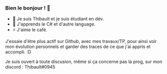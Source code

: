 ### Bien le bonjour ! 👋

- 🔭 Je suis Thibault et je suis étudiant en dév.
- 🌱 J'apprends le C# et d'autre language.
- ⚡ J'aime le café.

J'essaie d'être plus actif sur Github, avec mes travaux/TP, pour ainsi voir mon évolution personnels et garder des traces de ce que j'ai appris et accompli. :D

Je suis ouvert à toute discusion, même si ça concerne pas la prog, sur mon discord : Thibault#0945
